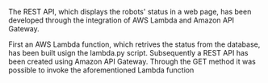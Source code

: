 The REST API, which displays the robots' status in a web page, has been developed through the integration of AWS Lambda and Amazon API Gateway.

First an AWS Lambda function, which retrives the status from the database, has been built usign the lambda.py script. Subsequently a REST API has been created using Amazon API Gateway. Through the GET method it was possible to invoke the aforementioned Lambda function

